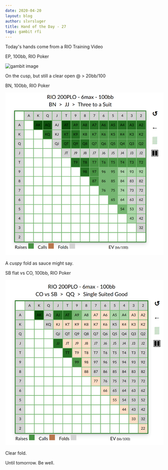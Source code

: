 ```yaml
---
date: 2020-04-20
layout: blog
author: slvrsluger
title: Hand of the Day - 27
tags: gambit rfi
---
```


Today's hands come from a RIO Training Video

EP, 100bb, RIO Poker

![gambit image](/assets/img/A762ds-ep.png)

On the cusp, but still a clear open @ > 20bb/100

BN, 100bb, RIO Poker

![gambit image](/assets/img/JJ83sss-bn.png)

A _cuspy_ fold as sauce might say.

SB flat vs CO, 100bb, RIO Poker

![gambit image](/assets/img/QQ85ss-sb-co.png)

Clear fold.

Until tomorrow. Be well.
